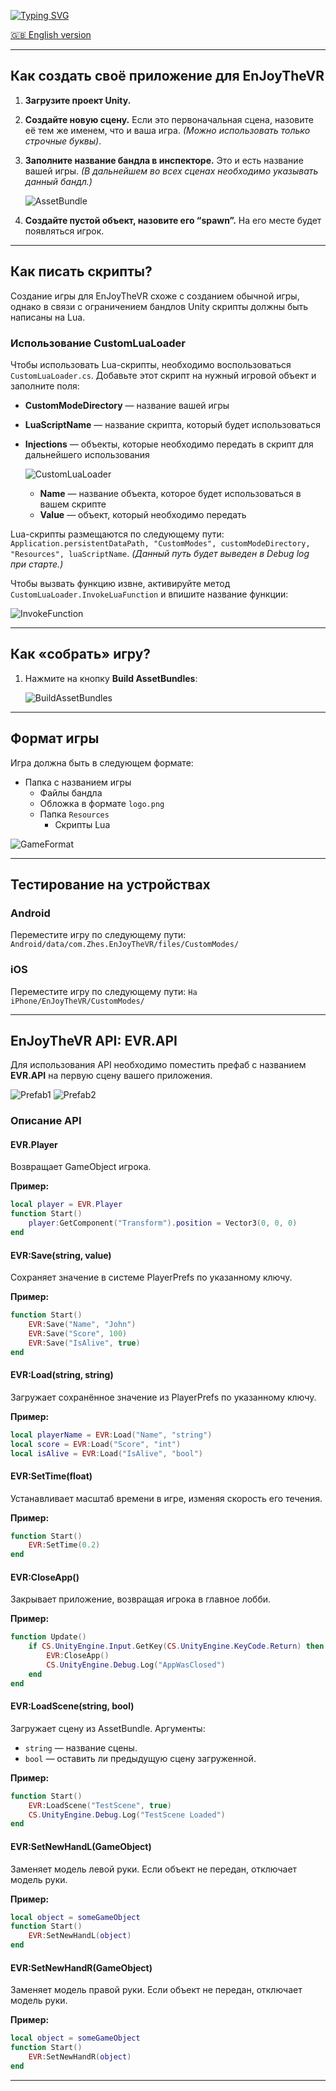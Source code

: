 [![Typing SVG](https://readme-typing-svg.herokuapp.com?font=Oswald&weight=700&size=25&duration=1500&pause=1&color=F70000&background=100BFF00&multiline=true&repeat=false&width=435&height=80&lines=EnJoyTheVR;%D0%A8%D0%B0%D0%B1%D0%BB%D0%BE%D0%BD+%D0%BF%D1%80%D0%B8%D0%BB%D0%BE%D0%B6%D0%B5%D0%BD%D0%B8%D1%8F)](https://git.io/typing-svg)

[🇬🇧 English version](README_EN.md)

---

## Как создать своё приложение для EnJoyTheVR

1. **Загрузите проект Unity.**

2. **Создайте новую сцену.** Если это первоначальная сцена, назовите её тем же именем, что и ваша игра. *(Можно использовать только строчные буквы)*.

3. **Заполните название бандла в инспекторе.** Это и есть название вашей игры. *(В дальнейшем во всех сценах необходимо указывать данный бандл.)*

   ![AssetBundle](https://github.com/user-attachments/assets/3a467aa2-a898-4c05-b24b-b7e9dc85ab12)

4. **Создайте пустой объект, назовите его “spawn”.** На его месте будет появляться игрок.

---

## Как писать скрипты?

Создание игры для EnJoyTheVR схоже с созданием обычной игры, однако в связи с ограничением бандлов Unity скрипты должны быть написаны на Lua.

### Использование CustomLuaLoader

Чтобы использовать Lua-скрипты, необходимо воспользоваться `CustomLuaLoader.cs`. Добавьте этот скрипт на нужный игровой объект и заполните поля:

- **CustomModeDirectory** — название вашей игры
- **LuaScriptName** — название скрипта, который будет использоваться
- **Injections** — объекты, которые необходимо передать в скрипт для дальнейшего использования

   ![CustomLuaLoader](https://github.com/user-attachments/assets/5c0f25b7-eebc-4c83-b907-6d89a4d29edd)

   - **Name** — название объекта, которое будет использоваться в вашем скрипте
   - **Value** — объект, который необходимо передать

Lua-скрипты размещаются по следующему пути: `Application.persistentDataPath, "CustomModes", customModeDirectory, "Resources", luaScriptName`. *(Данный путь будет выведен в Debug log при старте.)*

Чтобы вызвать функцию извне, активируйте метод `CustomLuaLoader.InvokeLuaFunction` и впишите название функции:

![InvokeFunction](https://github.com/user-attachments/assets/38d1bcf6-5a2d-4a48-a9a6-9edea968f751)

---

## Как «собрать» игру?

1. Нажмите на кнопку **Build AssetBundles**:

   ![BuildAssetBundles](https://github.com/user-attachments/assets/539cf9e4-2b59-4e57-9f1d-a64bd3af27e6)

---

## Формат игры

Игра должна быть в следующем формате:

- Папка с названием игры
  - Файлы бандла
  - Обложка в формате `logo.png`
  - Папка `Resources`
    - Скрипты Lua

![GameFormat](https://github.com/user-attachments/assets/2f58c45f-68f5-4fc6-be04-ac58d0542865)

---

## Тестирование на устройствах

### Android
Переместите игру по следующему пути:
`Android/data/com.Zhes.EnJoyTheVR/files/CustomModes/`

### iOS
Переместите игру по следующему пути:
`На iPhone/EnJoyTheVR/CustomModes/`

---

## EnJoyTheVR API: EVR.API

Для использования API необходимо поместить префаб с названием **EVR.API** на первую сцену вашего приложения.

![Prefab1](https://github.com/user-attachments/assets/ee0e6c3a-678a-4d28-b80b-565fdeced2fb)
![Prefab2](https://github.com/user-attachments/assets/6c91332b-34d9-4226-a16e-683ac758dd3c)

### Описание API

#### EVR.Player
Возвращает GameObject игрока.

**Пример:**
```lua
local player = EVR.Player
function Start()
    player:GetComponent("Transform").position = Vector3(0, 0, 0)
end
```

#### EVR:Save(string, value)
Сохраняет значение в системе PlayerPrefs по указанному ключу.

**Пример:**
```lua
function Start()
    EVR:Save("Name", "John")
    EVR:Save("Score", 100)
    EVR:Save("IsAlive", true)
end
```

#### EVR:Load(string, string)
Загружает сохранённое значение из PlayerPrefs по указанному ключу.

**Пример:**
```lua
local playerName = EVR:Load("Name", "string")
local score = EVR:Load("Score", "int")
local isAlive = EVR:Load("IsAlive", "bool")
```

#### EVR:SetTime(float)
Устанавливает масштаб времени в игре, изменяя скорость его течения.

**Пример:**
```lua
function Start()
    EVR:SetTime(0.2)
end
```

#### EVR:CloseApp()
Закрывает приложение, возвращая игрока в главное лобби.

**Пример:**
```lua
function Update()
    if CS.UnityEngine.Input.GetKey(CS.UnityEngine.KeyCode.Return) then
        EVR:CloseApp()
        CS.UnityEngine.Debug.Log("AppWasClosed")
    end
end
```

#### EVR:LoadScene(string, bool)
Загружает сцену из AssetBundle. Аргументы:
- `string` — название сцены.
- `bool` — оставить ли предыдущую сцену загруженной.

**Пример:**
```lua
function Start()
    EVR:LoadScene("TestScene", true)
    CS.UnityEngine.Debug.Log("TestScene Loaded")
end
```

#### EVR:SetNewHandL(GameObject)
Заменяет модель левой руки. Если объект не передан, отключает модель руки.

**Пример:**
```lua
local object = someGameObject
function Start()
    EVR:SetNewHandL(object)
end
```

#### EVR:SetNewHandR(GameObject)
Заменяет модель правой руки. Если объект не передан, отключает модель руки.

**Пример:**
```lua
local object = someGameObject
function Start()
    EVR:SetNewHandR(object)
end
```

---


